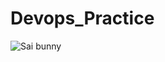 # Devops_Practice
<html>

<head>
<title>How To Insert an Image</title>
</head>

<body>

<img src="Sai bunny.jpg" alt="Sai bunny" />

</body>
</html>
